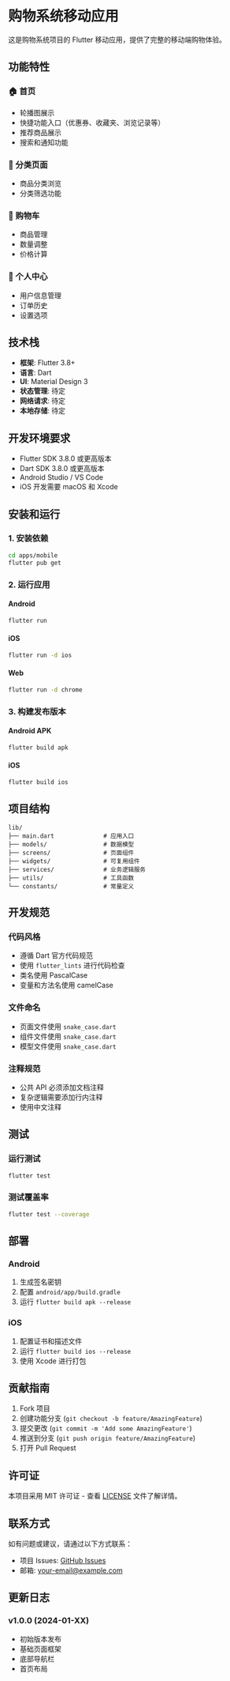 # 购物系统移动应用

这是购物系统项目的 Flutter 移动应用，提供了完整的移动端购物体验。

## 功能特性

### 🏠 首页

- 轮播图展示
- 快捷功能入口（优惠券、收藏夹、浏览记录等）
- 推荐商品展示
- 搜索和通知功能

### 📂 分类页面

- 商品分类浏览
- 分类筛选功能

### 🛒 购物车

- 商品管理
- 数量调整
- 价格计算

### 👤 个人中心

- 用户信息管理
- 订单历史
- 设置选项

## 技术栈

- **框架**: Flutter 3.8+
- **语言**: Dart
- **UI**: Material Design 3
- **状态管理**: 待定
- **网络请求**: 待定
- **本地存储**: 待定

## 开发环境要求

- Flutter SDK 3.8.0 或更高版本
- Dart SDK 3.8.0 或更高版本
- Android Studio / VS Code
- iOS 开发需要 macOS 和 Xcode

## 安装和运行

### 1. 安装依赖

```bash
cd apps/mobile
flutter pub get
```

### 2. 运行应用

#### Android

```bash
flutter run
```

#### iOS

```bash
flutter run -d ios
```

#### Web

```bash
flutter run -d chrome
```

### 3. 构建发布版本

#### Android APK

```bash
flutter build apk
```

#### iOS

```bash
flutter build ios
```

## 项目结构

```
lib/
├── main.dart              # 应用入口
├── models/                # 数据模型
├── screens/               # 页面组件
├── widgets/               # 可复用组件
├── services/              # 业务逻辑服务
├── utils/                 # 工具函数
└── constants/             # 常量定义
```

## 开发规范

### 代码风格

- 遵循 Dart 官方代码规范
- 使用 `flutter_lints` 进行代码检查
- 类名使用 PascalCase
- 变量和方法名使用 camelCase

### 文件命名

- 页面文件使用 `snake_case.dart`
- 组件文件使用 `snake_case.dart`
- 模型文件使用 `snake_case.dart`

### 注释规范

- 公共 API 必须添加文档注释
- 复杂逻辑需要添加行内注释
- 使用中文注释

## 测试

### 运行测试

```bash
flutter test
```

### 测试覆盖率

```bash
flutter test --coverage
```

## 部署

### Android

1. 生成签名密钥
2. 配置 `android/app/build.gradle`
3. 运行 `flutter build apk --release`

### iOS

1. 配置证书和描述文件
2. 运行 `flutter build ios --release`
3. 使用 Xcode 进行打包

## 贡献指南

1. Fork 项目
2. 创建功能分支 (`git checkout -b feature/AmazingFeature`)
3. 提交更改 (`git commit -m 'Add some AmazingFeature'`)
4. 推送到分支 (`git push origin feature/AmazingFeature`)
5. 打开 Pull Request

## 许可证

本项目采用 MIT 许可证 - 查看 [LICENSE](../LICENSE) 文件了解详情。

## 联系方式

如有问题或建议，请通过以下方式联系：

- 项目 Issues: [GitHub Issues](https://github.com/your-repo/issues)
- 邮箱: your-email@example.com

## 更新日志

### v1.0.0 (2024-01-XX)

- 初始版本发布
- 基础页面框架
- 底部导航栏
- 首页布局
